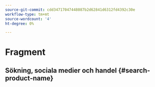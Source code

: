 ```yaml
---
source-git-commit: cdd34717047448087b2d62841d6312fd4392c30e
workflow-type: tm+mt
source-wordcount: '4'
ht-degree: 0%

---
```

# Fragment

## Sökning, sociala medier och handel {#search-product-name}
